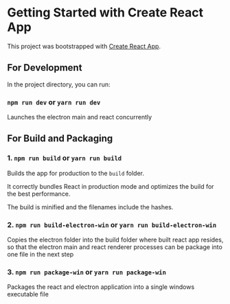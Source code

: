 # Getting Started with Create React App

This project was bootstrapped with [Create React App](https://github.com/facebook/create-react-app).

## For Development

In the project directory, you can run:

### `npm run dev` or `yarn run dev`

Launches the electron main and react concurrently

## For Build and Packaging

### 1. `npm run build` or `yarn run build`

Builds the app for production to the `build` folder.

It correctly bundles React in production mode and optimizes the build for the best performance.

The build is minified and the filenames include the hashes.

### 2. `npm run build-electron-win` or `yarn run build-electron-win`

Copies the electron folder into the build folder where built react app resides, so that the electron main and react renderer processes can be package into one file in the next step

### 3. `npm run package-win` or `yarn run package-win`

Packages the react and electron application into a single windows executable file
